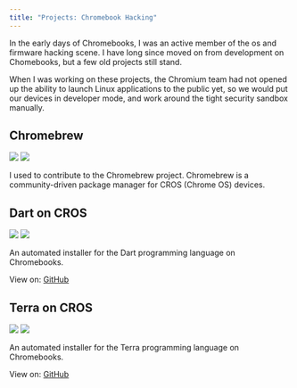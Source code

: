 ```yaml
---
title: "Projects: Chromebook Hacking"
---
```


In the early days of Chromebooks, I was an active member of the os and firmware hacking scene. I have long since moved on from development on Chomebooks, but a few old projects still stand.

When I was working on these projects, the Chromium team had not opened up the ability to launch Linux applications to the public yet, so we would put our devices in developer mode, and work around the tight security sandbox manually.

## Chromebrew

![](https://img.shields.io/badge/Language-Ruby-green)
![](https://img.shields.io/badge/-contributor-yellow)

I used to contribute to the Chromebrew project. Chromebrew is a community-driven package manager for CROS (Chrome OS) devices.

## Dart on CROS

![](https://img.shields.io/badge/Language-Bash-green)
![](https://img.shields.io/badge/-archived-orange)

An automated installer for the Dart programming language on Chromebooks.

View on: [GitHub](https://github.com/Ewpratten/dart4cros)

## Terra on CROS

![](https://img.shields.io/badge/Language-Bash-green)
![](https://img.shields.io/badge/-archived-orange)

An automated installer for the Terra programming language on Chromebooks.

View on: [GitHub](https://github.com/Ewpratten/terra4cros)